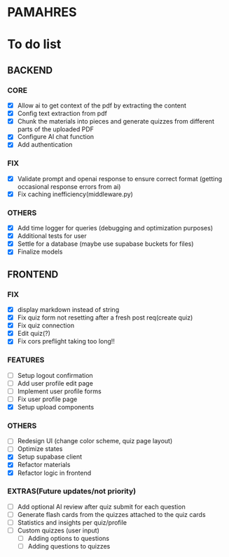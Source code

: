 # PAMAHRES


# To do list
## BACKEND
### CORE
- [x] Allow ai to get context of the pdf by extracting the content
- [x] Config text extraction from pdf
- [x] Chunk the materials into pieces and generate quizzes from different parts of the uploaded PDF
- [x] Configure AI chat function
- [x] Add authentication

### FIX
- [x] Validate prompt and openai response to ensure correct format (getting occasional response errors from ai)
- [x] Fix caching inefficiency(middleware.py)

### OTHERS
- [x] Add time logger for queries (debugging and optimization purposes)
- [x] Additional tests for user
- [x] Settle for a database (maybe use supabase buckets for files)
- [x] Finalize models

## FRONTEND
### FIX
- [x] display markdown instead of string
- [x] Fix quiz form not resetting after a fresh post req(create quiz)
- [x] Fix quiz connection
- [x] Edit quiz(?)
- [x] Fix cors preflight taking too long!!
### FEATURES
- [ ] Setup logout confirmation
- [ ] Add user profile edit page
- [ ] Implement user profile forms
- [ ] Fix user profile page
- [x] Setup upload components
### OTHERS
- [ ] Redesign UI (change color scheme, quiz page layout)
- [ ] Optimize states
- [x] Setup supabase client
- [x] Refactor materials
- [x] Refactor logic in frontend

### EXTRAS(Future updates/not priority)
- [ ] Add optional AI review after quiz submit for each question 
- [ ] Generate flash cards from the quizzes attached to the quiz cards
- [ ] Statistics and insights per quiz/profile
- [ ] Custom quizzes (user input)
  - [ ] Adding options to questions
  - [ ] Adding questions to quizzes